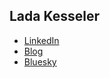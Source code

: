 ## Lada Kesseler

* [LinkedIn](https://www.linkedin.com/in/lada-kesseler/)
* [Blog](https://lexler.substack.com/)
* [Bluesky](bsky.app/profile/lexler.bsky.social )
